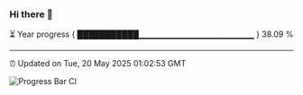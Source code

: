 ### Hi there 👋

⏳ Year progress { ███████████▁▁▁▁▁▁▁▁▁▁▁▁▁▁▁▁▁▁▁ } 38.09 %

---

⏰ Updated on Tue, 20 May 2025 01:02:53 GMT

![Progress Bar CI](https://github.com/code-lakshay/GitHub-Actions-Demo/workflows/Progress%20Bar%20CI/badge.svg)
